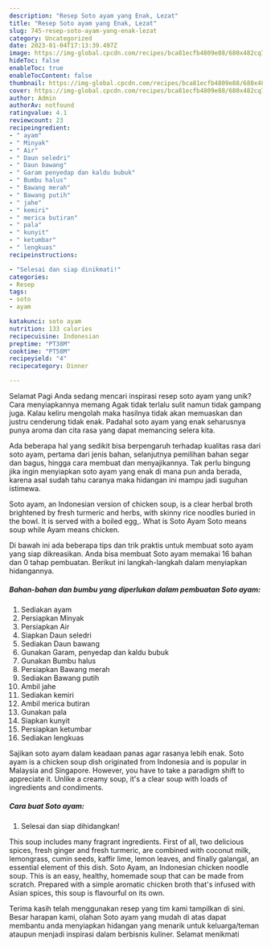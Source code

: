 ```yaml
---
description: "Resep Soto ayam yang Enak, Lezat"
title: "Resep Soto ayam yang Enak, Lezat"
slug: 745-resep-soto-ayam-yang-enak-lezat
category: Uncategorized
date: 2023-01-04T17:13:39.497Z
image: https://img-global.cpcdn.com/recipes/bca81ecfb4809e88/680x482cq70/soto-ayam-foto-resep-utama.jpg
hideToc: false
enableToc: true
enableTocContent: false
thumbnail: https://img-global.cpcdn.com/recipes/bca81ecfb4809e88/680x482cq70/soto-ayam-foto-resep-utama.jpg
cover: https://img-global.cpcdn.com/recipes/bca81ecfb4809e88/680x482cq70/soto-ayam-foto-resep-utama.jpg
author: Admin
authorAv: notfound
ratingvalue: 4.1
reviewcount: 23
recipeingredient:
- " ayam"
- " Minyak"
- " Air"
- " Daun seledri"
- " Daun bawang"
- " Garam penyedap dan kaldu bubuk"
- " Bumbu halus"
- " Bawang merah"
- " Bawang putih"
- " jahe"
- " kemiri"
- " merica butiran"
- " pala"
- " kunyit"
- " ketumbar"
- " lengkuas"
recipeinstructions:

- "Selesai dan siap dinikmati!"
categories:
- Resep
tags:
- soto
- ayam

katakunci: soto ayam 
nutrition: 133 calories
recipecuisine: Indonesian
preptime: "PT38M"
cooktime: "PT58M"
recipeyield: "4"
recipecategory: Dinner

---
```



Selamat Pagi Anda sedang mencari inspirasi resep soto ayam yang unik? Cara menyiapkannya memang Agak tidak terlalu sulit namun tidak gampang juga. Kalau keliru mengolah maka hasilnya tidak akan memuaskan dan justru cenderung tidak enak. Padahal soto ayam yang enak seharusnya punya aroma dan cita rasa yang dapat memancing selera kita.


Ada beberapa hal yang sedikit bisa berpengaruh terhadap kualitas rasa dari soto ayam, pertama dari jenis bahan, selanjutnya pemilihan bahan segar dan bagus, hingga cara membuat dan menyajikannya. Tak perlu bingung jika ingin menyiapkan soto ayam yang enak di mana pun anda berada, karena asal sudah tahu caranya maka hidangan ini mampu jadi suguhan istimewa.

Soto ayam, an Indonesian version of chicken soup, is a clear herbal broth brightened by fresh turmeric and herbs, with skinny rice noodles buried in the bowl. It is served with a boiled egg,. What is Soto Ayam Soto means soup while Ayam means chicken.


Di bawah ini ada beberapa tips dan trik praktis untuk membuat soto ayam yang siap dikreasikan. Anda bisa membuat Soto ayam memakai 16 bahan dan 0 tahap pembuatan. Berikut ini langkah-langkah dalam menyiapkan hidangannya.

<!--inarticleads1-->

##### Bahan-bahan dan bumbu yang diperlukan dalam pembuatan Soto ayam:

1. Sediakan  ayam
1. Persiapkan  Minyak
1. Persiapkan  Air
1. Siapkan  Daun seledri
1. Sediakan  Daun bawang
1. Gunakan  Garam, penyedap dan kaldu bubuk
1. Gunakan  Bumbu halus
1. Persiapkan  Bawang merah
1. Sediakan  Bawang putih
1. Ambil  jahe
1. Sediakan  kemiri
1. Ambil  merica butiran
1. Gunakan  pala
1. Siapkan  kunyit
1. Persiapkan  ketumbar
1. Sediakan  lengkuas


Sajikan soto ayam dalam keadaan panas agar rasanya lebih enak. Soto ayam is a chicken soup dish originated from Indonesia and is popular in Malaysia and Singapore. However, you have to take a paradigm shift to appreciate it. Unlike a creamy soup, it&#39;s a clear soup with loads of ingredients and condiments. 

<!--inarticleads2-->

##### Cara buat Soto ayam:


1. Selesai dan siap dihidangkan!

This soup includes many fragrant ingredients. First of all, two delicious spices, fresh ginger and fresh turmeric, are combined with coconut milk, lemongrass, cumin seeds, kaffir lime, lemon leaves, and finally galangal, an essential element of this dish. Soto Ayam, an Indonesian chicken noodle soup. This is an easy, healthy, homemade soup that can be made from scratch. Prepared with a simple aromatic chicken broth that&#39;s infused with Asian spices, this soup is flavourful on its own. 

Terima kasih telah menggunakan resep yang tim kami tampilkan di sini. Besar harapan kami, olahan Soto ayam yang mudah di atas dapat membantu anda menyiapkan hidangan yang menarik untuk keluarga/teman ataupun menjadi inspirasi dalam berbisnis kuliner. Selamat menikmati

